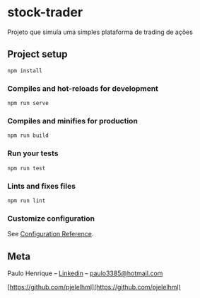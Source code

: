 # stock-trader

Projeto que simula uma simples plataforma de trading de ações

## Project setup
```
npm install
```

### Compiles and hot-reloads for development
```
npm run serve
```

### Compiles and minifies for production
```
npm run build
```

### Run your tests
```
npm run test
```

### Lints and fixes files
```
npm run lint
```

### Customize configuration
See [Configuration Reference](https://cli.vuejs.org/config/).


## Meta
Paulo Henrique – [Linkedin](https://www.linkedin.com/in/paulohml/) – paulo3385@hotmail.com

<!-- Distributed under the XYZ license. See ``LICENSE`` for more information. -->

[https://github.com/pjelelhml](https://github.com/pjelelhml)